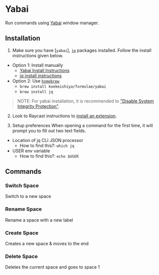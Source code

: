# Yabai

Run commands using [Yabai](https://github.com/koekeishiya/yabai) window manager.

## Installation
1. Make sure you have [`yabai`], [`jq`](https://jqlang.github.io/jq/) packages installed. Follow the install instructions given below.
- Option 1: Install manually
    - [Yabai Install Instructions](https://github.com/koekeishiya/yabai/wiki/Installing-yabai-(latest-release))
    - [jq install instructions](https://github.com/jqlang/jq)
- Option 2: Use [`homebrew`](https://brew.sh/)
    - `brew install koekeishiya/formulae/yabai`
    - `brew install jq`

> NOTE: For yabai installation, it is recommended to ["Disable System Integrity Protection"](https://github.com/koekeishiya/yabai/wiki/Disabling-System-Integrity-Protection).

2. Look to Raycast instructions to [install an extension](https://developers.raycast.com/basics/install-an-extension).

3. Setup preferences
When opening a command for the first time, it will prompt you to fill out two text fields.

- Location of jq CLI JSON processor
    - How to find this?: `which jq`
- USER env variable
    - How to find this?: `echo $USER`



## Commands
### Switch Space
Switch to a new space

### Rename Space
Rename a space with a new label

### Create Space
Creates a new space & moves to the end


### Delete Space
Deletes the current space and goes to space 1


